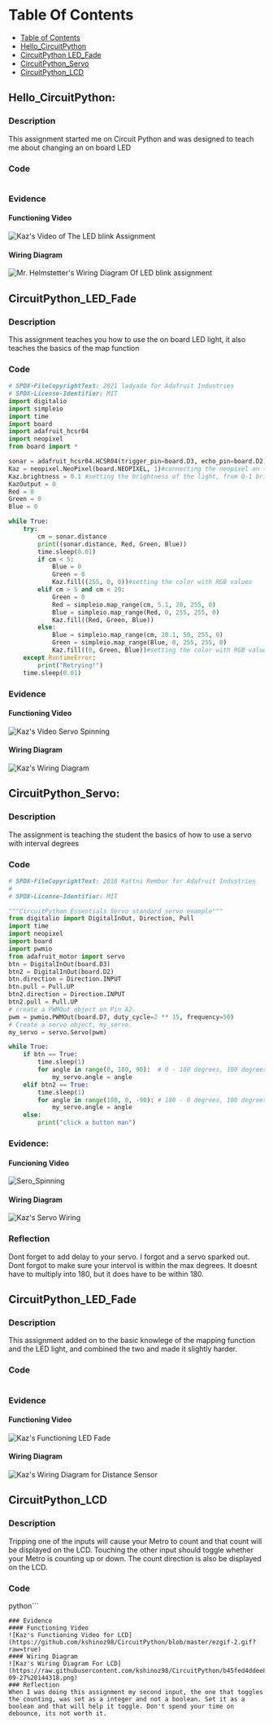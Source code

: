 # Table Of Contents
* [Table of Contents](#TableOfContents)
* [Hello_CircuitPython](#Hello_CircuitPython)
* [CircuitPython LED_Fade](#CircuitPython_LED_Fade)
* [CircuitPython_Servo](#CircuitPython_Servo)
* [CircuitPython_LCD](#CircuitPython_LCD)
## Hello_CircuitPython:
### Description
This assignment started me on Circuit Python and was designed to teach me about changing an on board LED
### Code
```python
```
### Evidence
#### Functioning Video
![Kaz's Video of The LED blink Assignment](https://github.com/kshinoz98/CircuitPython/raw/master/Untitled_%20Sep%2027,%202022%203_18%20PM.gif?raw=true)
#### Wiring Diagram
![Mr. Helmstetter's Wiring Diagram Of LED blink assignment](https://user-images.githubusercontent.com/54641488/192549584-18285130-2e3b-4631-8005-0792c2942f73.gif)
## CircuitPython_LED_Fade
### Description
This assignment teaches you how to use the on board LED light, it also teaches the basics of the map function
### Code
```python
# SPDX-FileCopyrightText: 2021 ladyada for Adafruit Industries
# SPDX-License-Identifier: MIT
import digitalio
import simpleio
import time
import board
import adafruit_hcsr04
import neopixel                       
from board import *

sonar = adafruit_hcsr04.HCSR04(trigger_pin=board.D3, echo_pin=board.D2)
Kaz = neopixel.NeoPixel(board.NEOPIXEL, 1)#connecting the neopixel on the board to the code
Kaz.brightness = 0.1 #setting the brightness of the light, from 0-1 brightness
KazOutput = 0
Red = 0
Green = 0
Blue = 0

while True:
    try:
        cm = sonar.distance
        print((sonar.distance, Red, Green, Blue))
        time.sleep(0.01)
        if cm < 5:
            Blue = 0
            Green = 0
            Kaz.fill((255, 0, 0))#setting the color with RGB values
        elif cm > 5 and cm < 20:
            Green = 0
            Red = simpleio.map_range(cm, 5.1, 20, 255, 0)
            Blue = simpleio.map_range(Red, 0, 255, 255, 0)
            Kaz.fill((Red, Green, Blue))
        else:
            Blue = simpleio.map_range(cm, 20.1, 50, 255, 0)
            Green = simpleio.map_range(Blue, 0, 255, 255, 0)
            Kaz.fill((0, Green, Blue))#setting the color with RGB values
    except RuntimeError:
        print("Retrying!")
    time.sleep(0.01)
```
### Evidence
#### Functioning Video
![Kaz's Video Servo Spinning](https://github.com/kshinoz98/CircuitPython/blob/master/Untitled_%20Sep%2029,%202022%203_40%20PM.gif?raw=true)
#### Wiring Diagram
![Kaz's Wiring Diagram](https://github.com/kshinoz98/CircuitPython/blob/master/Screen%20of%20servo%20wiring.png?raw=true)
## CircuitPython_Servo:
### Description
The assignment is teaching the student the basics of how to use a servo with interval degrees
### Code
```python
# SPDX-FileCopyrightText: 2018 Kattni Rembor for Adafruit Industries
#
# SPDX-License-Identifier: MIT

"""CircuitPython Essentials Servo standard servo example"""
from digitalio import DigitalInOut, Direction, Pull
import time
import neopixel
import board
import pwmio
from adafruit_motor import servo
btn = DigitalInOut(board.D3)
btn2 = DigitalInOut(board.D2)
btn.direction = Direction.INPUT
btn.pull = Pull.UP
btn2.direction = Direction.INPUT
btn2.pull = Pull.UP
# create a PWMOut object on Pin A2.
pwm = pwmio.PWMOut(board.D7, duty_cycle=2 ** 15, frequency=50)
# Create a servo object, my_servo.
my_servo = servo.Servo(pwm)

while True:
    if btn == True:
        time.sleep(1)
        for angle in range(0, 180, 90):  # 0 - 180 degrees, 100 degrees at a time.
            my_servo.angle = angle
    elif btn2 == True:
        time.sleep(1)
        for angle in range(180, 0, -90): # 180 - 0 degrees, 100 degrees at a time.
            my_servo.angle = angle
    else:
        print("click a button man")
```
### Evidence:

#### Funcioning Video
![Sero_Spinning](https://user-images.githubusercontent.com/91289762/193129466-d6438f43-74f9-4fa5-8364-66bdf4685d74.png)
#### Wiring Diagram
![Kaz's Servo Wiring](https://github.com/kshinoz98/CircuitPython/blob/master/Screen%20of%20servo%20wiring.png?raw=true)
### Reflection
Dont forget to add delay to your servo. I forgot and a servo sparked out. Dont forgot to make sure your intervol is within the max degrees. It doesnt have to multiply into 180, but it does have to be within 180.
## CircuitPython_LED_Fade
### Description
This assignment added on to the basic knowlege of the mapping function and the LED light, and combined the two and made it slightly harder.
### Code
```python

```
### Evidence
#### Functioning Video
![Kaz's Functioning LED Fade](https://raw.githubusercontent.com/kshinoz98/CircuitPython/master/ezgifgif.gif)
#### Wiring Diagram
![Kaz's Wiring Diagram for Distance Sensor](https://raw.githubusercontent.com/kshinoz98/CircuitPython/f4be6df7eb8828500e94754d2ccb5b5c8cd2b276/Screenshot%202022-09-19%20154243.png)
## CircuitPython_LCD
### Description 
Tripping one of the inputs will cause your Metro to count and that count will be displayed on the LCD. Touching the other input should toggle whether your Metro is counting up or down. The count direction is also be displayed on the LCD.
### Code
python```

```
### Evidence
#### Functioning Video
![Kaz's Functioning Video for LCD](https://github.com/kshinoz98/CircuitPython/blob/master/ezgif-2.gif?raw=true)
#### Wiring Diagram
![Kaz's Wiring Diagram For LCD](https://raw.githubusercontent.com/kshinoz98/CircuitPython/b45fed4ddee888d03481fca24c670a8d5ac0b01c/Screenshot%202022-09-27%20144318.png)
### Reflection
When I was doing this assignment my second input, the one that toggles the counting, was set as a integer and not a boolean. Set it as a boolean and that will help it toggle. Don't spend your time on debounce, its not worth it.

